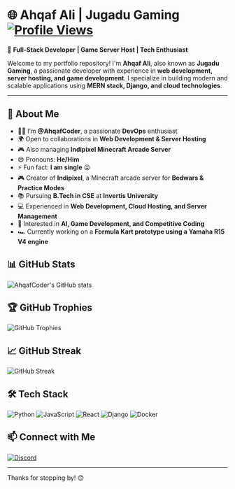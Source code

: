 
# 🌐 Ahqaf Ali | Jugadu Gaming  [![Profile Views](https://komarev.com/ghpvc/?username=AhqafCoder&color=blue)](https://github.com/AhqafCoder)

🚀 **Full-Stack Developer | Game Server Host | Tech Enthusiast**  

Welcome to my portfolio repository! I'm **Ahqaf Ali**, also known as **Jugadu Gaming**, a passionate developer with experience in **web development, server hosting, and game development**. I specialize in building modern and scalable applications using **MERN stack, Django, and cloud technologies**.  

---

## 🚀 About Me
- 👨‍💻 I’m **@AhqafCoder**, a passionate **DevOps** enthusiast
- 🌍 Open to collaborations in **Web Development & Server Hosting**
- 🎮 Also managing **Indipixel Minecraft Arcade Server**
- 😄 Pronouns: **He/Him**
- ⚡ Fun fact: **I am single** 😜
- 🎮 Creator of **Indipixel**, a Minecraft arcade server for **Bedwars & Practice Modes**  
- 📚 Pursuing **B.Tech in CSE** at **Invertis University**  
- 💻 Experienced in **Web Development, Cloud Hosting, and Server Management**  
- 🚀 Interested in **AI, Game Development, and Competitive Coding**  
- 🏎 Currently working on a **Formula Kart prototype using a Yamaha R15 V4 engine** 

## 📊 GitHub Stats
![AhqafCoder's GitHub stats](https://github-readme-stats.vercel.app/api?username=AhqafCoder&show_icons=true&theme=radical)

## 🏆 GitHub Trophies
![GitHub Trophies](https://github-profile-trophy.vercel.app/?username=AhqafCoder&theme=dracula&no-frame=true)

## 📈 GitHub Streak
![GitHub Streak](https://github-readme-streak-stats.herokuapp.com/?user=AhqafCoder&theme=dark)

## 🛠️ Tech Stack
![Python](https://img.shields.io/badge/Python-3776AB?style=for-the-badge&logo=python&logoColor=white)
![JavaScript](https://img.shields.io/badge/JavaScript-F7DF1E?style=for-the-badge&logo=javascript&logoColor=black)
![React](https://img.shields.io/badge/React-61DAFB?style=for-the-badge&logo=react&logoColor=black)
![Django](https://img.shields.io/badge/Django-092E20?style=for-the-badge&logo=django&logoColor=white)
![Docker](https://img.shields.io/badge/Docker-2496ED?style=for-the-badge&logo=docker&logoColor=white)

## 📫 Connect with Me
[![Discord](https://img.shields.io/badge/Discord-AhqafCoder-5865F2?style=for-the-badge&logo=discord&logoColor=white)](https://discord.com/users/AhqafCoder)

---

Thanks for stopping by! 😊
